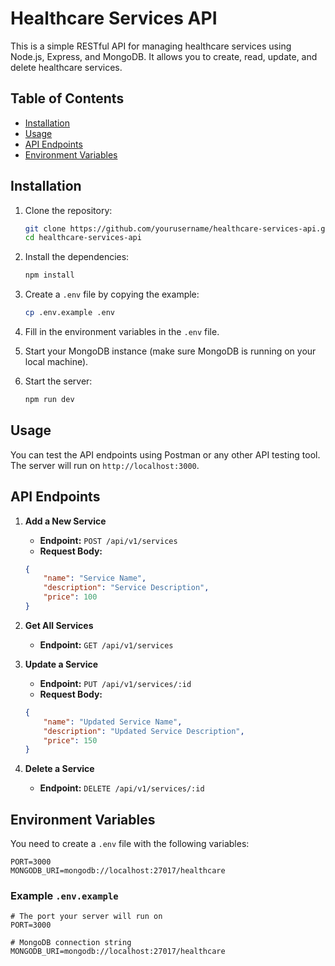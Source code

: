 # Healthcare Services API

This is a simple RESTful API for managing healthcare services using Node.js, Express, and MongoDB. It allows you to create, read, update, and delete healthcare services.

## Table of Contents
- [Installation](#installation)
- [Usage](#usage)
- [API Endpoints](#api-endpoints)
- [Environment Variables](#environment-variables)

## Installation

1. Clone the repository:
   ```bash
   git clone https://github.com/yourusername/healthcare-services-api.git
   cd healthcare-services-api
   ```
2. Install the dependencies:
   ```bash
   npm install
   ```
3. Create a `.env` file by copying the example:
   ```bash
   cp .env.example .env
   ```
4. Fill in the environment variables in the `.env` file.

5. Start your MongoDB instance (make sure MongoDB is running on your local machine).

6. Start the server:
   ```bash
   npm run dev
   ```

## Usage
You can test the API endpoints using Postman or any other API testing tool. The server will run on `http://localhost:3000`.

## API Endpoints

1. **Add a New Service**
   - **Endpoint:** `POST /api/v1/services`
   - **Request Body:**
   ```json
   {
       "name": "Service Name",
       "description": "Service Description",
       "price": 100
   }
   ```

2. **Get All Services**
   - **Endpoint:** `GET /api/v1/services`

3. **Update a Service**
   - **Endpoint:** `PUT /api/v1/services/:id`
   - **Request Body:**
   ```json
   {
       "name": "Updated Service Name",
       "description": "Updated Service Description",
       "price": 150
   }
   ```

4. **Delete a Service**
   - **Endpoint:** `DELETE /api/v1/services/:id`

## Environment Variables
You need to create a `.env` file with the following variables:

```
PORT=3000
MONGODB_URI=mongodb://localhost:27017/healthcare
```

### Example `.env.example`
```plaintext
# The port your server will run on
PORT=3000

# MongoDB connection string
MONGODB_URI=mongodb://localhost:27017/healthcare
```
